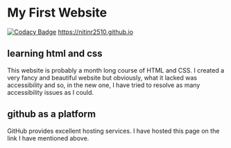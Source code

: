 # My First Website 

[![Codacy Badge](https://api.codacy.com/project/badge/Grade/f495326c22364d74850792f62b2f8594)](https://app.codacy.com/manual/NitinR2510/nitinr2510.github.io?utm_source=github.com&utm_medium=referral&utm_content=NitinR2510/nitinr2510.github.io&utm_campaign=Badge_Grade_Dashboard)
<https://nitinr2510.github.io>
## learning html and css
This website is probably a month long course of HTML and CSS. I created a very fancy and beautiful website but obviously, what it lacked was accessibility and so, in the new one, I have tried to resolve as many accessibility issues as I could.

## github as a platform
GitHub provides excellent hosting services. I have hosted this page on the link I have mentioned above. 


 
 

